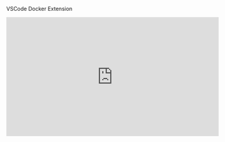 VSCode Docker Extension

<iframe width="560" height="315" src="https://www.youtube.com/embed/bUhjY2L1iFc" title="YouTube video player" frameborder="0" allow="accelerometer; autoplay; clipboard-write; encrypted-media; gyroscope; picture-in-picture" allowfullscreen></iframe>
